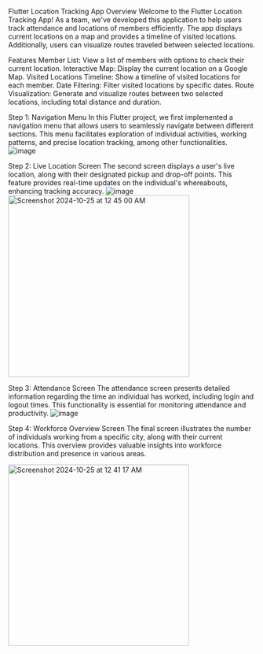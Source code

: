 Flutter Location Tracking App
Overview
Welcome to the Flutter Location Tracking App! As a team, we've developed this application to help users track attendance and locations of members efficiently. The app displays current locations on a map and provides a timeline of visited locations. Additionally, users can visualize routes traveled between selected locations.

Features
Member List: View a list of members with options to check their current location.
Interactive Map: Display the current location on a Google Map.
Visited Locations Timeline: Show a timeline of visited locations for each member.
Date Filtering: Filter visited locations by specific dates.
Route Visualization: Generate and visualize routes between two selected locations, including total distance and duration.

Step 1: Navigation Menu
In this Flutter project, we first implemented a navigation menu that allows users to seamlessly navigate between different sections. This menu facilitates exploration of individual activities, working patterns, and precise location tracking, among other functionalities.
![image](https://github.com/user-attachments/assets/bcdc54ba-c71c-4001-83f6-dada03947640)

Step 2: Live Location Screen
The second screen displays a user's live location, along with their designated pickup and drop-off points. This feature provides real-time updates on the individual's whereabouts, enhancing tracking accuracy.
![image](https://github.com/user-attachments/assets/07b95009-5067-4c4a-b0fb-a9cb628b2167)
<img width="369" alt="Screenshot 2024-10-25 at 12 45 00 AM" src="https://github.com/user-attachments/assets/20149eb0-5f8b-4e61-8115-1ea8cf7da882">

Step 3: Attendance Screen
The attendance screen presents detailed information regarding the time an individual has worked, including login and logout times. This functionality is essential for monitoring attendance and productivity.
![image](https://github.com/user-attachments/assets/a74beb87-aec1-4ad2-962a-85cdb13068fe)

Step 4: Workforce Overview Screen
The final screen illustrates the number of individuals working from a specific city, along with their current locations. This overview provides valuable insights into workforce distribution and presence in various areas.

<img width="368" alt="Screenshot 2024-10-25 at 12 41 17 AM" src="https://github.com/user-attachments/assets/35a37f38-a837-403d-8be9-12ee558699f4">
